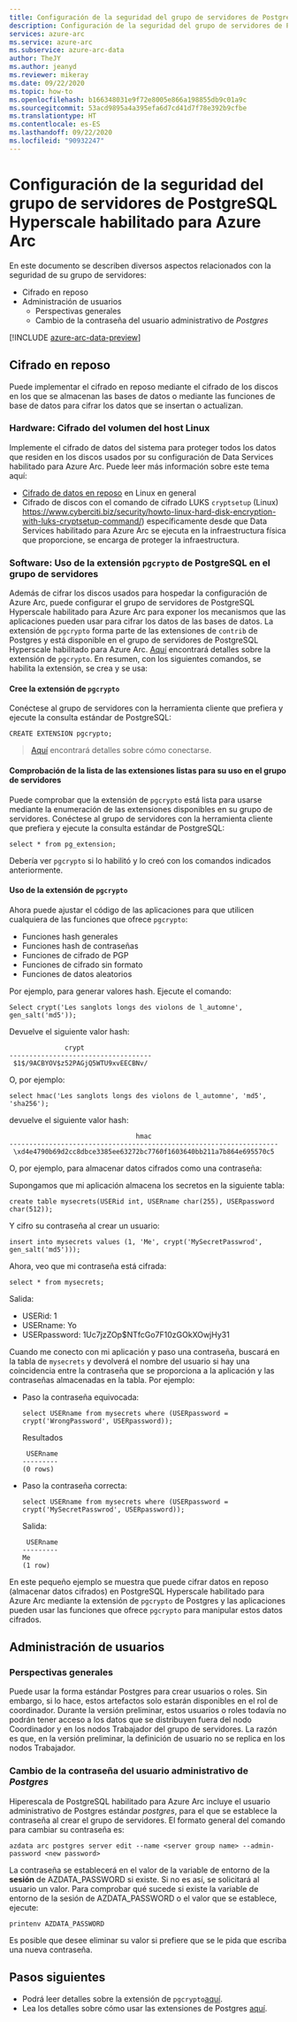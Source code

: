 ```yaml
---
title: Configuración de la seguridad del grupo de servidores de PostgreSQL Hyperscale habilitado para Azure Arc
description: Configuración de la seguridad del grupo de servidores de PostgreSQL Hyperscale habilitado para Azure Arc
services: azure-arc
ms.service: azure-arc
ms.subservice: azure-arc-data
author: TheJY
ms.author: jeanyd
ms.reviewer: mikeray
ms.date: 09/22/2020
ms.topic: how-to
ms.openlocfilehash: b166348031e9f72e8005e866a198855db9c01a9c
ms.sourcegitcommit: 53acd9895a4a395efa6d7cd41d7f78e392b9cfbe
ms.translationtype: HT
ms.contentlocale: es-ES
ms.lasthandoff: 09/22/2020
ms.locfileid: "90932247"
---
```

# <a name="configure-security-for-your-azure-arc-enabled-postgresql-hyperscale-server-group"></a>Configuración de la seguridad del grupo de servidores de PostgreSQL Hyperscale habilitado para Azure Arc

En este documento se describen diversos aspectos relacionados con la seguridad de su grupo de servidores:
- Cifrado en reposo
- Administración de usuarios
   - Perspectivas generales
   - Cambio de la contraseña del usuario administrativo de _Postgres_

[!INCLUDE [azure-arc-data-preview](../../../includes/azure-arc-data-preview.md)]

## <a name="encryption-at-rest"></a>Cifrado en reposo
Puede implementar el cifrado en reposo mediante el cifrado de los discos en los que se almacenan las bases de datos o mediante las funciones de base de datos para cifrar los datos que se insertan o actualizan.

### <a name="hardware-linux-host-volume-encryption"></a>Hardware: Cifrado del volumen del host Linux
Implemente el cifrado de datos del sistema para proteger todos los datos que residen en los discos usados por su configuración de Data Services habilitado para Azure Arc. Puede leer más información sobre este tema aquí:
- [Cifrado de datos en reposo](https://wiki.archlinux.org/index.php/Data-at-rest_encryption) en Linux en general 
- Cifrado de discos con el comando de cifrado LUKS `cryptsetup` (Linux) https://www.cyberciti.biz/security/howto-linux-hard-disk-encryption-with-luks-cryptsetup-command/) específicamente desde que Data Services habilitado para Azure Arc se ejecuta en la infraestructura física que proporcione, se encarga de proteger la infraestructura.

### <a name="software-use-the-postgresql-pgcrypto-extension-in-your-server-group"></a>Software: Uso de la extensión `pgcrypto` de PostgreSQL en el grupo de servidores
Además de cifrar los discos usados para hospedar la configuración de Azure Arc, puede configurar el grupo de servidores de PostgreSQL Hyperscale habilitado para Azure Arc para exponer los mecanismos que las aplicaciones pueden usar para cifrar los datos de las bases de datos. La extensión de `pgcrypto` forma parte de las extensiones de `contrib` de Postgres y está disponible en el grupo de servidores de PostgreSQL Hyperscale habilitado para Azure Arc. [Aquí](https://www.postgresql.org/docs/current/pgcrypto.html) encontrará detalles sobre la extensión de `pgcrypto`.
En resumen, con los siguientes comandos, se habilita la extensión, se crea y se usa:


#### <a name="create-the-pgcrypto-extension"></a>Cree la extensión de `pgcrypto`
Conéctese al grupo de servidores con la herramienta cliente que prefiera y ejecute la consulta estándar de PostgreSQL:
```console
CREATE EXTENSION pgcrypto;
```

> [Aquí](get-connection-endpoints-and-connection-strings-postgres-hyperscale.md) encontrará detalles sobre cómo conectarse.

#### <a name="verify-the-list-the-extensions-ready-to-use-in-your-server-group"></a>Comprobación de la lista de las extensiones listas para su uso en el grupo de servidores
Puede comprobar que la extensión de `pgcrypto` está lista para usarse mediante la enumeración de las extensiones disponibles en su grupo de servidores.
Conéctese al grupo de servidores con la herramienta cliente que prefiera y ejecute la consulta estándar de PostgreSQL:
```console
select * from pg_extension;
```
Debería ver `pgcrypto` si lo habilitó y lo creó con los comandos indicados anteriormente.

#### <a name="use-the-pgcrypto-extension"></a>Uso de la extensión de `pgcrypto`
Ahora puede ajustar el código de las aplicaciones para que utilicen cualquiera de las funciones que ofrece `pgcrypto`:
- Funciones hash generales
- Funciones hash de contraseñas
- Funciones de cifrado de PGP
- Funciones de cifrado sin formato
- Funciones de datos aleatorios

Por ejemplo, para generar valores hash. Ejecute el comando:

```console
Select crypt('Les sanglots longs des violons de l_automne', gen_salt('md5'));
```

Devuelve el siguiente valor hash:

```console
              crypt
------------------------------------
 $1$/9ACBYOV$z52PAGjQ5WTU9xvEECBNv/   
```

O, por ejemplo:

```console
select hmac('Les sanglots longs des violons de l_automne', 'md5', 'sha256');
```

devuelve el siguiente valor hash:

```console
                                hmac
--------------------------------------------------------------------
 \xd4e4790b69d2cc8dbce3385ee63272bc7760f1603640bb211a7b864e695570c5
```

O, por ejemplo, para almacenar datos cifrados como una contraseña:

Supongamos que mi aplicación almacena los secretos en la siguiente tabla:

```console
create table mysecrets(USERid int, USERname char(255), USERpassword char(512));
```

Y cifro su contraseña al crear un usuario:

```console
insert into mysecrets values (1, 'Me', crypt('MySecretPasswrod', gen_salt('md5')));
```

Ahora, veo que mi contraseña está cifrada:

```console
select * from mysecrets;
```

Salida:

- USERid: 1
- USERname: Yo
- USERpassword: $1$Uc7jzZOp$NTfcGo7F10zGOkXOwjHy31

Cuando me conecto con mi aplicación y paso una contraseña, buscará en la tabla de `mysecrets` y devolverá el nombre del usuario si hay una coincidencia entre la contraseña que se proporciona a la aplicación y las contraseñas almacenadas en la tabla. Por ejemplo:

- Paso la contraseña equivocada:
   ```console
   select USERname from mysecrets where (USERpassword = crypt('WrongPassword', USERpassword));
   ```

   Resultados 

   ```returns
    USERname
   ---------
   (0 rows)
   ```
- Paso la contraseña correcta:

   ```console
   select USERname from mysecrets where (USERpassword = crypt('MySecretPasswrod', USERpassword));
   ``` 

   Salida:

   ```output
    USERname
   ---------
   Me
   (1 row)
   ```

En este pequeño ejemplo se muestra que puede cifrar datos en reposo (almacenar datos cifrados) en PostgreSQL Hyperscale habilitado para Azure Arc mediante la extensión de `pgcrypto` de Postgres y las aplicaciones pueden usar las funciones que ofrece `pgcrypto` para manipular estos datos cifrados.

## <a name="user-management"></a>Administración de usuarios
### <a name="general-perspectives"></a>Perspectivas generales
Puede usar la forma estándar Postgres para crear usuarios o roles. Sin embargo, si lo hace, estos artefactos solo estarán disponibles en el rol de coordinador. Durante la versión preliminar, estos usuarios o roles todavía no podrán tener acceso a los datos que se distribuyen fuera del nodo Coordinador y en los nodos Trabajador del grupo de servidores. La razón es que, en la versión preliminar, la definición de usuario no se replica en los nodos Trabajador.

### <a name="change-the-password-of-the-_postgres_-administrative-user"></a>Cambio de la contraseña del usuario administrativo de _Postgres_
Hiperescala de PostgreSQL habilitado para Azure Arc incluye el usuario administrativo de Postgres estándar _postgres_, para el que se establece la contraseña al crear el grupo de servidores.
El formato general del comando para cambiar su contraseña es:
```console
azdata arc postgres server edit --name <server group name> --admin-password <new password>
```
La contraseña se establecerá en el valor de la variable de entorno de la **sesión** de  AZDATA_PASSWORD si existe. Si no es así, se solicitará al usuario un valor.
Para comprobar qué sucede si existe la variable de entorno de la sesión de AZDATA_PASSWORD o el valor que se establece, ejecute:
```console
printenv AZDATA_PASSWORD
```
Es posible que desee eliminar su valor si prefiere que se le pida que escriba una nueva contraseña.


## <a name="next-steps"></a>Pasos siguientes
- Podrá leer detalles sobre la extensión de `pgcrypto`[aquí](https://www.postgresql.org/docs/current/pgcrypto.html).
- Lea los detalles sobre cómo usar las extensiones de Postgres [aquí](using-extensions-in-postgresql-hyperscale-server-group.md).

